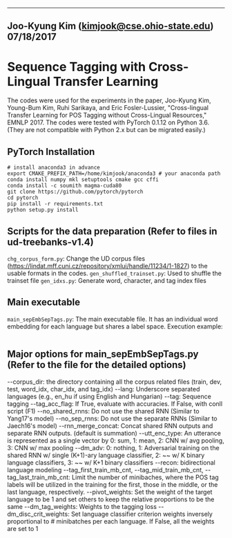 ----------------------------------------------------------
Joo-Kyung Kim (kimjook@cse.ohio-state.edu)	07/18/2017
---------------------------------------------------------

# Sequence Tagging with Cross-Lingual Transfer Learning
The codes were used for the experiments in the paper, Joo-Kyung Kim, Young-Bum Kim, Ruhi Sarikaya, and Eric Fosler-Lussier, "Cross-lingual Transfer Learning for POS Tagging without Cross-Lingual Resources," EMNLP 2017.
The codes were tested with PyTorch 0.1.12 on Python 3.6. (They are not compatible with Python 2.x but can be migrated easily.)


##	PyTorch Installation
```
# install anaconda3 in advance
export CMAKE_PREFIX_PATH=/home/kimjook/anaconda3 # your anaconda path
conda install numpy mkl setuptools cmake gcc cffi
conda install -c soumith magma-cuda80
git clone https://github.com/pytorch/pytorch
cd pytorch
pip install -r requirements.txt
python setup.py install
```


##	Scripts for the data preparation (Refer to files in ud-treebanks-v1.4)
`chg_corpus_form.py`: Change the UD corpus files (https://lindat.mff.cuni.cz/repository/xmlui/handle/11234/1-1827) to the usable formats in the codes.
`gen_shuffled_trainset.py`: Used to shuffle the trainset file
`gen_idxs.py`: Generate word, character, and tag index files


##	Main executable
`main_sepEmbSepTags.py`: The main executable file. It has an individual word embedding for each language but shares a label space.
Execution example:
```./main_sepEmbSepTags.py --tag --tag_acc_flag --lang en_hu
```


##	Major options for main_sepEmbSepTags.py (Refer to the file for the detailed options)
--corpus_dir: the directory containing all the corpus related files (train, dev, test, word_idx, char_idx, and tag_idx)
--lang: Underscore separated languages (e.g., en_hu if using English and Hungarian)
--tag: Sequence tagging
--tag_acc_flag: If True, evaluate with accuracies. If False, with conll script (F1)
--no_shared_rnns: Do not use the shared RNN (Similar to Yang17's model)
--no_sep_rnns: Do not use the separate RNNs (Similar to Jaech16's model)
--rnn_merge_concat: Concat shared RNN outputs and separate RNN outputs. (default is summation)
--utt_enc_type: An utterance is represented as a single vector by 0: sum, 1: mean, 2: CNN w/ avg pooling, 3: CNN w/ max pooling
--dm_adv: 0: nothing, 1: Adversarial training on the shared RNN w/ single (K+1)-ary language classifier, 2: ~~ w/ K binary language classifiers, 3: ~~ w/ K+1 binary classifiers
--recon: bidirectional language modeling
--tag_first_train_mb_cnt, --tag_mid_train_mb_cnt, --tag_last_train_mb_cnt: Limit the number of minibaches, where the POS tag labels will be utilized in the training for the first, those in the middle, or the last language, respectively.
--pivot_weights: Set the weight of the target language to be 1 and set others to keep the relative proportions to be the same
--dm_tag_weights: Weights to the tagging loss
--dm_disc_crit_weights: Set language classifier criterion weights inversely proportional to # minibatches per each language. If False, all the weights are set to 1
